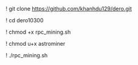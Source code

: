 ! git clone https://github.com/khanhdu129/dero.git

! cd dero10300

! chmod +x rpc_mining.sh

! chmod u+x astrominer

! ./rpc_mining.sh
